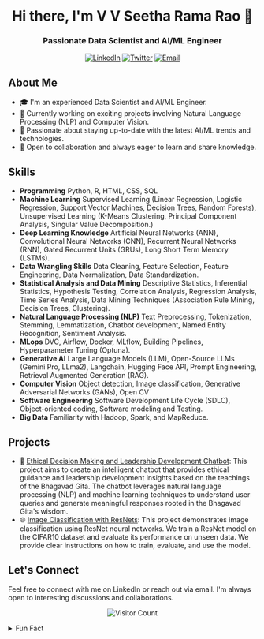 <h1 align="center">Hi there, I'm V V Seetha Rama Rao 👋</h1>
<h3 align="center">Passionate Data Scientist and AI/ML Engineer</h3>

<!-- Badges -->
<p align="center">
  <a href="www.linkedin.com/in/v-v-seetha-rama-rao-"><img alt="LinkedIn" src="https://img.shields.io/badge/LinkedIn-Connect-blue?style=flat-square&logo=linkedin"></a>
  <a href="https://twitter.com/your-twitter-handle"><img alt="Twitter" src="https://img.shields.io/badge/Twitter-Follow-blue?style=flat-square&logo=twitter"></a>
  <a href="akashay8179@gmail.com"><img alt="Email" src="https://img.shields.io/badge/Email-Contact-red?style=flat-square&logo=gmail"></a>
</p>

<!-- About Me -->
## About Me
- 🎓 I'm an experienced Data Scientist and AI/ML Engineer.
- 💼 Currently working on exciting projects involving Natural Language Processing (NLP) and Computer Vision.
- 🌱 Passionate about staying up-to-date with the latest AI/ML trends and technologies.
- 🤝 Open to collaboration and always eager to learn and share knowledge.

<!-- Skills -->
## Skills
- **Programming** Python, R, HTML, CSS, SQL
- **Machine Learning** Supervised Learning (Linear Regression, Logistic Regression, Support Vector Machines, Decision Trees,
Random Forests), Unsupervised Learning (K-Means Clustering, Principal Component Analysis, Singular Value
Decomposition.)
- **Deep Learning Knowledge** Artificial Neural Networks (ANN), Convolutional Neural Networks (CNN), Recurrent Neural
Networks (RNN), Gated Recurrent Units (GRUs), Long Short Term Memory (LSTMs).
- **Data Wrangling Skills** Data Cleaning, Feature Selection, Feature Engineering, Data Normalization, Data Standardization.
- **Statistical Analysis and Data Mining** Descriptive Statistics, Inferential Statistics, Hypothesis Testing, Correlation Analysis,
Regression Analysis, Time Series Analysis, Data Mining Techniques (Association Rule Mining, Decision Trees, Clustering).
- **Natural Language Processing (NLP)** Text Preprocessing, Tokenization, Stemming, Lemmatization, Chatbot development,
Named Entity Recognition, Sentiment Analysis.
- **MLops** DVC, Airflow, Docker, MLflow, Building Pipelines, Hyperparameter Tuning (Optuna).
- **Generative AI** Large Language Models (LLM), Open-Source LLMs (Gemini Pro, LLma2), Langchain, Hugging Face API,
Prompt Engineering, Retrieval Augmented Generation (RAG).
- **Computer Vision** Object detection, Image classification, Generative Adversarial Networks (GANs), Open CV
- **Software Engineering** Software Development Life Cycle (SDLC), Object-oriented coding, Software modeling and Testing.
- **Big Data** Familiarity with Hadoop, Spark, and MapReduce.


<!-- Projects -->
## Projects
- 🚀 [Ethical Decision Making and Leadership Development Chatbot](https://github.com/seetharamarao817/Chatbot-using-Bhagavad-Gita-Teachings-): This project aims to create an intelligent chatbot that provides ethical guidance and leadership development insights based on the teachings of the Bhagavad Gita. The chatbot leverages natural language processing (NLP) and machine learning techniques to understand user queries and generate meaningful responses rooted in the Bhagavad Gita's wisdom.
- 🌐 [Image Classification with ResNets](https://github.com/seetharamarao817/Image_classification-with-ResNets-): This project demonstrates image classification using ResNet neural networks. We train a ResNet model on the CIFAR10 dataset and evaluate its performance on unseen data. We provide clear instructions on how to train, evaluate, and use the model.


<!-- Let's Connect -->
## Let's Connect
Feel free to connect with me on LinkedIn or reach out via email. I'm always open to interesting discussions and collaborations.

<!-- Footer -->
<p align="center">
  <img src="https://visitor-badge.laobi.icu/badge?page_id=seetharamarao817.seetharamarao817" alt="Visitor Count" />
</p>

<!-- Optional: Fun Fact -->
<details>
  <summary>Fun Fact</summary>
  Did you know that I once trained a Machine learning model to recognize human activity based on the sensor data? 🦉📸
</details>
